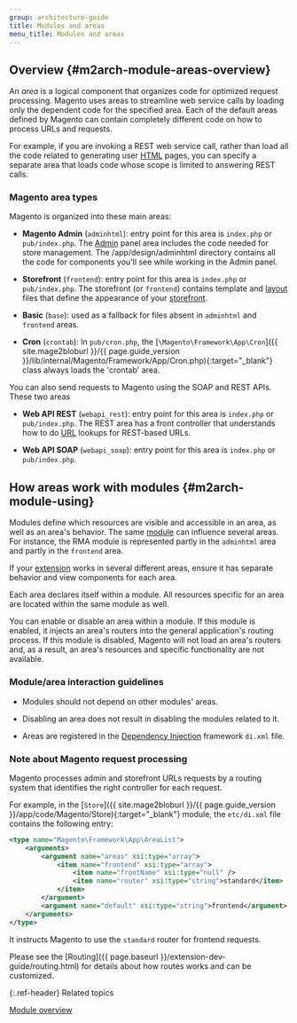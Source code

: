 ```yaml
---
group: architecture-guide
title: Modules and areas
menu_title: Modules and areas
---
```


## Overview {#m2arch-module-areas-overview}

An *area* is a logical component that organizes code for optimized request processing. Magento uses areas to streamline web service calls by loading only the dependent code for the specified area.  Each of the default areas defined by Magento can contain completely different code on how to process URLs and requests.

For example, if you are invoking a REST web service call, rather than load all the code related to generating user [HTML](https://glossary.magento.com/html) pages, you can specify a separate area that loads code whose scope is limited to answering  REST calls.

### Magento area types

Magento is organized into these main areas:

*  **Magento Admin** (`adminhtml`): entry point for this area is `index.php` or `pub/index.php`. The [Admin](https://glossary.magento.com/admin) panel area includes the code needed for store management. The /app/design/adminhtml directory contains all the code for components you'll see while working in the Admin panel.

*  **Storefront** (`frontend`): entry point for this area is `index.php` or `pub/index.php`. The storefront (or `frontend`)  contains template and [layout](https://glossary.magento.com/layout) files that define the appearance of your [storefront](https://glossary.magento.com/storefront).

*  **Basic** (`base`): used as a fallback for files absent in `adminhtml` and `frontend` areas.

*  **Cron** (`crontab`): In `pub/cron.php`, the [`\Magento\Framework\App\Cron`]({{ site.mage2bloburl }}/{{ page.guide_version }}/lib/internal/Magento/Framework/App/Cron.php){:target="_blank"} class always loads the 'crontab' area.

You can also send requests to Magento using the SOAP and REST APIs. These two areas

*  **Web API REST** (`webapi_rest`): entry point for this area is `index.php` or `pub/index.php`. The REST area has a front controller that understands how to do [URL](https://glossary.magento.com/url) lookups for REST-based URLs.

*  **Web API SOAP** (`webapi_soap`): entry point for this area is `index.php` or `pub/index.php`.

## How areas work with modules {#m2arch-module-using}

Modules define which resources are visible and accessible in an area, as well as an area's behavior. The same [module](https://glossary.magento.com/module) can influence several areas. For instance, the RMA module is represented partly in the `adminhtml` area and partly in the `frontend` area.

If your [extension](https://glossary.magento.com/extension) works in several different areas, ensure it has separate behavior and view components for each area.

Each area declares itself within a module. All resources specific for an area are located within the same module as well.

You can enable or disable an area within a module. If this module is enabled, it injects an area's routers into the general application's routing process. If this module is disabled, Magento will not load an area's routers and, as a result, an area's resources and specific functionality are not available.

### Module/area interaction guidelines

*  Modules should not depend on other modules' areas.

*  Disabling an area does not result in disabling the modules related to it.

*  Areas are registered in the [Dependency Injection](https://glossary.magento.com/dependency-injection) framework `di.xml` file.

### Note about Magento request processing

Magento processes admin and storefront URLs requests by a routing system that identifies the right controller for each request.

For example, in the [`Store`]({{ site.mage2bloburl }}/{{ page.guide_version }}/app/code/Magento/Store){:target="_blank"} module, the `etc/di.xml` file contains the following entry:

```xml
<type name="Magento\Framework\App\AreaList">
    <arguments>
        <argument name="areas" xsi:type="array">
            <item name="frontend" xsi:type="array">
                <item name="frontName" xsi:type="null" />
                <item name="router" xsi:type="string">standard</item>
            </item>
        </argument>
        <argument name="default" xsi:type="string">frontend</argument>
    </arguments>
</type>
```

It instructs Magento to use the `standard` router for frontend requests.

Please see the [Routing]({{ page.baseurl }}/extension-dev-guide/routing.html) for details about how routes works and can be customized.

{:.ref-header}
Related topics

[Module overview]({{page.baseurl}}/architecture/archi_perspectives/components/modules/mod_intro.html)
